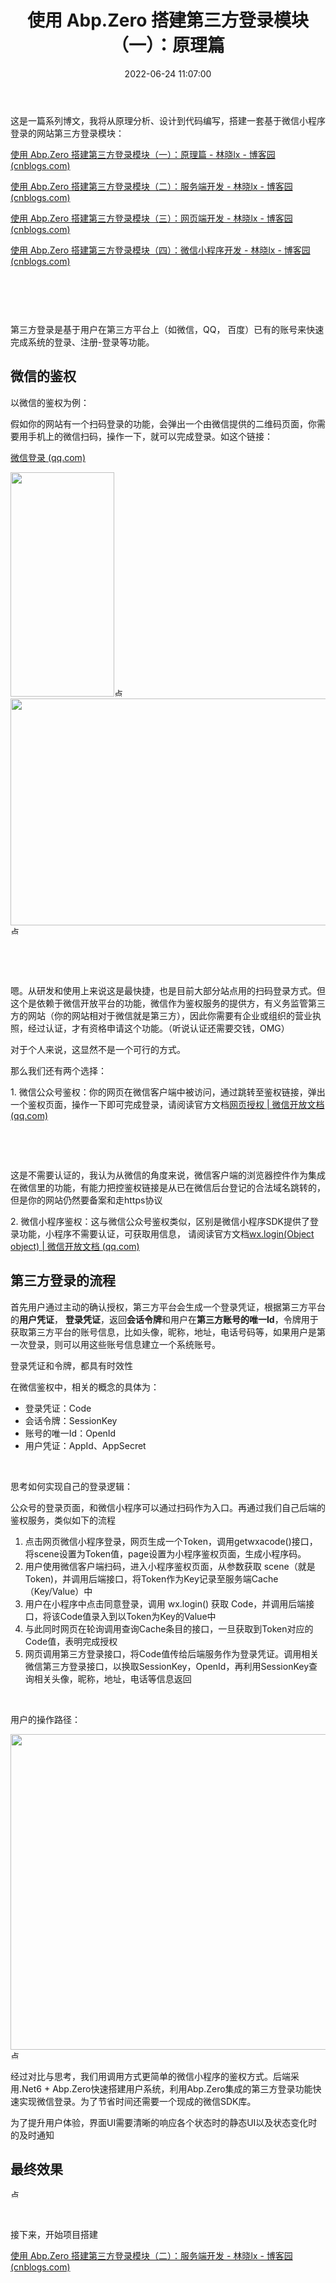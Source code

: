 ﻿---
thumbnail:
cover:
title: '使用 Abp.Zero 搭建第三方登录模块（一）：原理篇'
excerpt:
description:
date: 2022-06-24 11:07:00
tags:
  - 小程序
  - 微信公众号

categories:
  - .NET
  - Web
  - 小程序/公众号
 
toc: true
recommend: 1
keywords: categories-java
uniqueId: 2022-06-24 11:07:00/使用 Abp.Zero 搭建第三方登录模块（一）：原理篇.html
---
<p><span data-cke-copybin-start="1"><span data-cke-copybin-start="1">这是一篇系列博文，我将从原理分析、设计到代码编写，搭建一套基于微信小程序登录的网站第三方登录模块：</span></span></p>
<p><span data-cke-copybin-start="1"><span data-cke-copybin-start="1"><a href="https://www.cnblogs.com/jevonsflash/p/16408081.html">使用 Abp.Zero 搭建第三方登录模块（一）：原理篇 - 林晓lx - 博客园 (cnblogs.com)</a></span></span></p>
<p><span data-cke-copybin-start="1"><span data-cke-copybin-start="1"><a href="https://www.cnblogs.com/jevonsflash/p/16408071.html">使用 Abp.Zero 搭建第三方登录模块（二）：服务端开发 - 林晓lx - 博客园 (cnblogs.com)</a></span></span></p>
<p><span data-cke-copybin-start="1"><span data-cke-copybin-start="1"><a href="https://www.cnblogs.com/jevonsflash/p/16494824.html">使用 Abp.Zero 搭建第三方登录模块（三）：网页端开发 - 林晓lx - 博客园 (cnblogs.com)</a></span></span></p>
<p><span data-cke-copybin-start="1"><span data-cke-copybin-start="1"><a href="https://www.cnblogs.com/jevonsflash/p/16494848.html">使用 Abp.Zero 搭建第三方登录模块（四）：微信小程序开发 - 林晓lx - 博客园 (cnblogs.com)</a>​</span></span></p>
<p><span><img src="https://img2022.cnblogs.com/blog/644861/202207/644861-20220719171324586-1554700978.png" alt="" loading="lazy" /></span></p>
<p>&nbsp;</p>
<p>&nbsp;</p>
<p><span id="cke_bm_886S">第三方登录是基于用户在第三方平台上（如微信，QQ， 百度）已有的账号来快速完成系统的登录、注册-登录等功能。</span></p>
<h2>微信的鉴权</h2>
<p>以微信的鉴权为例：</p>
<p>假如你的网站有一个扫码登录的功能，会弹出一个由微信提供的二维码页面，你需要用手机上的微信扫码，操作一下，就可以完成登录。如这个链接：</p>
<p><span class="cke_widget_wrapper cke_widget_inline cke_widget_csdnlink cke_widget_selected" data-cke-display-name="a" data-cke-filter="off" data-cke-widget-id="7" data-cke-widget-wrapper="1"><a class="cke_widget_editable cke_widget_element" title="微信登录 (qq.com)" href="https://open.weixin.qq.com/connect/qrconnect?appid=wxbdc5610cc59c1631&amp;redirect_uri=https%3A%2F%2Fpassport.yhd.com%2Fwechat%2Fcallback.do&amp;response_type=code&amp;scope=snsapi_login&amp;state=72030e82406805350b520d8380792ec6#wechat_redirect" data-cke-enter-mode="2" data-cke-saved-href="https://open.weixin.qq.com/connect/qrconnect?appid=wxbdc5610cc59c1631&amp;redirect_uri=https%3A%2F%2Fpassport.yhd.com%2Fwechat%2Fcallback.do&amp;response_type=code&amp;scope=snsapi_login&amp;state=72030e82406805350b520d8380792ec6#wechat_redirect" data-cke-widget-data="%7B%22url%22%3A%22https%3A%2F%2Fopen.weixin.qq.com%2Fconnect%2Fqrconnect%3Fappid%3Dwxbdc5610cc59c1631%26redirect_uri%3Dhttps%253A%252F%252Fpassport.yhd.com%252Fwechat%252Fcallback.do%26response_type%3Dcode%26scope%3Dsnsapi_login%26state%3D72030e82406805350b520d8380792ec6%23wechat_redirect%22%2C%22text%22%3A%22%E5%BE%AE%E4%BF%A1%E7%99%BB%E5%BD%95%20(qq.com)%22%2C%22desc%22%3A%22%22%2C%22icon%22%3A%22https%3A%2F%2Fcsdnimg.cn%2Frelease%2Fblog_editor_html%2Frelease2.1.4%2Fckeditor%2Fplugins%2FCsdnLink%2Ficons%2Ficon-default.png%3Ft%3DM5H6%22%2C%22isCard%22%3Afalse%2C%22hasResquest%22%3Atrue%2C%22iconDefault%22%3A%22https%3A%2F%2Fcsdnimg.cn%2Frelease%2Fblog_editor_html%2Frelease2.1.4%2Fckeditor%2Fplugins%2FCsdnLink%2Ficons%2Ficon-default.png%3Ft%3DM5H6%22%2C%22id%22%3A%22AbmcrM-1656039946584%22%2C%22classes%22%3Anull%7D" data-cke-widget-editable="text" data-cke-widget-keep-attr="0" data-cke-widget-upcasted="1" data-link-icon="https://csdnimg.cn/release/blog_editor_html/release2.1.4/ckeditor/plugins/CsdnLink/icons/icon-default.png?t=M5H6" data-link-title="微信登录 (qq.com)" data-widget="csdnlink">微信登录 (qq.com)</a></span></p>
<p><span class="cke_widget_wrapper cke_widget_inline cke_widget_image cke_image_nocaption cke_widget_selected" data-cke-display-name="图像" data-cke-filter="off" data-cke-widget-id="6" data-cke-widget-wrapper="1"><img src="https://img-blog.csdnimg.cn/93337c1c8c9b43598fabaad30fd1a52f.jpeg" alt="" width="166" height="359" class="cke_widget_element" data-cke-saved-src="https://img-blog.csdnimg.cn/93337c1c8c9b43598fabaad30fd1a52f.jpeg" data-cke-widget-data="%7B%22hasCaption%22%3Afalse%2C%22src%22%3A%22https%3A%2F%2Fimg-blog.csdnimg.cn%2F93337c1c8c9b43598fabaad30fd1a52f.jpeg%22%2C%22alt%22%3A%22%22%2C%22width%22%3A%22166%22%2C%22height%22%3A%22359%22%2C%22lock%22%3Atrue%2C%22align%22%3A%22none%22%2C%22classes%22%3Anull%7D" data-cke-widget-keep-attr="0" data-cke-widget-upcasted="1" data-widget="image" /><span class="cke_reset cke_widget_drag_handler_container"><img src="https://img2022.cnblogs.com/blog/644861/202206/644861-20220624110716551-476355512.gif" width="15" height="15" class="cke_reset cke_widget_drag_handler" title="点击并拖拽以移动" data-cke-widget-drag-handler="1" /><span class="cke_image_resizer" title="点击并拖拽以改变尺寸">​<span class="cke_widget_edit_container" title="编辑图片"><span class="cke_widget_wrapper cke_widget_inline cke_widget_image cke_image_nocaption cke_widget_selected" data-cke-display-name="图像" data-cke-filter="off" data-cke-widget-id="5" data-cke-widget-wrapper="1"><img src="https://img-blog.csdnimg.cn/0e33b9f7fdd240afa31d4a273f76cb58.png" alt="" width="507" height="363" class="cke_widget_element" data-cke-saved-src="https://img-blog.csdnimg.cn/0e33b9f7fdd240afa31d4a273f76cb58.png" data-cke-widget-data="%7B%22hasCaption%22%3Afalse%2C%22src%22%3A%22https%3A%2F%2Fimg-blog.csdnimg.cn%2F0e33b9f7fdd240afa31d4a273f76cb58.png%22%2C%22alt%22%3A%22%22%2C%22width%22%3A%22507%22%2C%22height%22%3A%22363%22%2C%22lock%22%3Atrue%2C%22align%22%3A%22none%22%2C%22classes%22%3Anull%7D" data-cke-widget-keep-attr="0" data-cke-widget-upcasted="1" data-widget="image" /><span class="cke_reset cke_widget_drag_handler_container"><img src="https://img2022.cnblogs.com/blog/644861/202206/644861-20220624110716551-476355512.gif" width="15" height="15" class="cke_reset cke_widget_drag_handler" title="点击并拖拽以移动" data-cke-widget-drag-handler="1" /><span class="cke_image_resizer" title="点击并拖拽以改变尺寸">​<span class="cke_widget_edit_container" title="编辑图片"><br /></span></span></span></span></span></span></span></span></p>
<p>&nbsp;</p>
<p>&nbsp;</p>
<p>嗯。从研发和使用上来说这是最快捷，也是目前大部分站点用的扫码登录方式。但这个是依赖于微信开放平台的功能，微信作为鉴权服务的提供方，有义务监管第三方的网站（你的网站相对于微信就是第三方），因此你需要有企业或组织的营业执照，经过认证，才有资格申请这个功能。（听说认证还需要交钱，OMG）</p>
<p>对于个人来说，这显然不是一个可行的方式。</p>
<p>那么我们还有两个选择：</p>
<p>1. 微信公众号鉴权：你的网页在微信客户端中被访问，通过跳转至鉴权链接，弹出一个鉴权页面，操作一下即可完成登录，请阅读官方文档<span class="cke_widget_wrapper cke_widget_inline cke_widget_csdnlink cke_widget_selected" data-cke-display-name="a" data-cke-filter="off" data-cke-widget-id="4" data-cke-widget-wrapper="1"><a class="cke_widget_editable cke_widget_element" title="网页授权 | 微信开放文档 (qq.com)" href="https://developers.weixin.qq.com/doc/offiaccount/OA_Web_Apps/Wechat_webpage_authorization.html" data-cke-enter-mode="2" data-cke-saved-href="https://developers.weixin.qq.com/doc/offiaccount/OA_Web_Apps/Wechat_webpage_authorization.html" data-cke-widget-data="%7B%22url%22%3A%22https%3A%2F%2Fdevelopers.weixin.qq.com%2Fdoc%2Foffiaccount%2FOA_Web_Apps%2FWechat_webpage_authorization.html%22%2C%22text%22%3A%22%E7%BD%91%E9%A1%B5%E6%8E%88%E6%9D%83%20%7C%20%E5%BE%AE%E4%BF%A1%E5%BC%80%E6%94%BE%E6%96%87%E6%A1%A3%20(qq.com)%22%2C%22desc%22%3A%22%22%2C%22icon%22%3A%22https%3A%2F%2Fcsdnimg.cn%2Frelease%2Fblog_editor_html%2Frelease2.1.4%2Fckeditor%2Fplugins%2FCsdnLink%2Ficons%2Ficon-default.png%3Ft%3DM5H6%22%2C%22isCard%22%3Afalse%2C%22hasResquest%22%3Atrue%2C%22iconDefault%22%3A%22https%3A%2F%2Fcsdnimg.cn%2Frelease%2Fblog_editor_html%2Frelease2.1.4%2Fckeditor%2Fplugins%2FCsdnLink%2Ficons%2Ficon-default.png%3Ft%3DM5H6%22%2C%22id%22%3A%22IOwxoO-1656039946582%22%2C%22classes%22%3Anull%7D" data-cke-widget-editable="text" data-cke-widget-keep-attr="0" data-cke-widget-upcasted="1" data-link-icon="https://csdnimg.cn/release/blog_editor_html/release2.1.4/ckeditor/plugins/CsdnLink/icons/icon-default.png?t=M5H6" data-link-title="网页授权 | 微信开放文档 (qq.com)" data-widget="csdnlink">网页授权 | 微信开放文档 (qq.com)</a></span></p>
<div class="cke_widget_wrapper cke_widget_block cke_widget_image cke_image_nocaption cke_widget_selected" data-cke-display-name="图像" data-cke-filter="off" data-cke-widget-id="3" data-cke-widget-wrapper="1">
<p class="img-center cke_widget_element" data-cke-widget-data="%7B%22hasCaption%22%3Afalse%2C%22src%22%3A%22https%3A%2F%2Fimg-blog.csdnimg.cn%2Fimg_convert%2F95dc7f90c14b233d60e50a648433d417.png%22%2C%22alt%22%3A%22%22%2C%22width%22%3A%22%22%2C%22height%22%3A%22%22%2C%22lock%22%3Atrue%2C%22align%22%3A%22center%22%2C%22classes%22%3Anull%7D" data-cke-widget-keep-attr="0" data-cke-widget-upcasted="1" data-widget="image"><span class="cke_image_resizer_wrapper"><img src="https://img-blog.csdnimg.cn/img_convert/95dc7f90c14b233d60e50a648433d417.png" alt="" data-cke-saved-src="https://img-blog.csdnimg.cn/img_convert/95dc7f90c14b233d60e50a648433d417.png" /><span class="cke_image_resizer" title="点击并拖拽以改变尺寸">​</span></span></p>


</div>
<p>&nbsp;</p>
<p>这是不需要认证的，我认为从微信的角度来说，微信客户端的浏览器控件作为集成在微信里的功能，有能力把控鉴权链接是从已在微信后台登记的合法域名跳转的，但是你的网站仍然要备案和走https协议</p>
<p>2. 微信小程序鉴权：这与微信公众号鉴权类似，区别是微信小程序SDK提供了登录功能，小程序不需要认证，可获取用信息，&nbsp;请阅读官方文档<span class="cke_widget_wrapper cke_widget_inline cke_widget_csdnlink cke_widget_selected" data-cke-display-name="a" data-cke-filter="off" data-cke-widget-id="2" data-cke-widget-wrapper="1"><a class="cke_widget_editable cke_widget_element" title="wx.login(Object object) | 微信开放文档 (qq.com)" href="https://developers.weixin.qq.com/miniprogram/dev/api/open-api/login/wx.login.html" data-cke-enter-mode="2" data-cke-saved-href="https://developers.weixin.qq.com/miniprogram/dev/api/open-api/login/wx.login.html" data-cke-widget-data="%7B%22url%22%3A%22https%3A%2F%2Fdevelopers.weixin.qq.com%2Fminiprogram%2Fdev%2Fapi%2Fopen-api%2Flogin%2Fwx.login.html%22%2C%22text%22%3A%22wx.login(Object%20object)%20%7C%20%E5%BE%AE%E4%BF%A1%E5%BC%80%E6%94%BE%E6%96%87%E6%A1%A3%20(qq.com)%22%2C%22desc%22%3A%22%22%2C%22icon%22%3A%22https%3A%2F%2Fcsdnimg.cn%2Frelease%2Fblog_editor_html%2Frelease2.1.4%2Fckeditor%2Fplugins%2FCsdnLink%2Ficons%2Ficon-default.png%3Ft%3DM5H6%22%2C%22isCard%22%3Afalse%2C%22hasResquest%22%3Atrue%2C%22iconDefault%22%3A%22https%3A%2F%2Fcsdnimg.cn%2Frelease%2Fblog_editor_html%2Frelease2.1.4%2Fckeditor%2Fplugins%2FCsdnLink%2Ficons%2Ficon-default.png%3Ft%3DM5H6%22%2C%22id%22%3A%22bcQXUG-1656039946581%22%2C%22classes%22%3Anull%7D" data-cke-widget-editable="text" data-cke-widget-keep-attr="0" data-cke-widget-upcasted="1" data-link-icon="https://csdnimg.cn/release/blog_editor_html/release2.1.4/ckeditor/plugins/CsdnLink/icons/icon-default.png?t=M5H6" data-link-title="wx.login(Object object) | 微信开放文档 (qq.com)" data-widget="csdnlink">wx.login(Object object) | 微信开放文档 (qq.com)</a></span></p>
<h2>第三方登录的流程</h2>
<p>首先用户通过主动的确认授权，第三方平台会生成一个登录凭证，根据第三方平台的<strong>用户凭证</strong>，&nbsp;<strong>登录凭证</strong>，返回<strong>会话令牌</strong>和用户在<strong>第三方账号的唯一Id</strong>，令牌用于获取第三方平台的账号信息，比如头像，昵称，地址，电话号码等，如果用户是第一次登录，则可以用这些账号信息建立一个系统账号。</p>
<p>登录凭证和令牌，都具有时效性</p>
<p>在微信鉴权中，相关的概念的具体为：</p>
<ul>
<li>登录凭证：Code</li>
<li>会话令牌：SessionKey</li>
<li>账号的唯一Id：OpenId</li>
<li>用户凭证：AppId、AppSecret</li>


</ul>
<p>&nbsp;</p>
<p>思考如何实现自己的登录逻辑：</p>
<p>公众号的登录页面，和微信小程序可以通过扫码作为入口。再通过我们自己后端的鉴权服务，类似如下的流程</p>
<ol>
<li>点击网页微信小程序登录，网页生成一个Token，调用getwxacode()接口，将scene设置为Token值，page设置为小程序鉴权页面，生成小程序码。</li>
<li>用户使用微信客户端扫码，进入小程序鉴权页面，从参数获取 scene（就是 Token)，并调用后端接口，将Token作为Key记录至服务端Cache（Key/Value）中</li>
<li>用户在小程序中点击同意登录，调用&nbsp;wx.login() 获取 Code，并调用后端接口，将该Code值录入到以Token为Key的Value中</li>
<li>与此同时网页在轮询调用查询Cache条目的接口，一旦获取到Token对应的Code值，表明完成授权</li>
<li>网页调用第三方登录接口，将Code值传给后端服务作为登录凭证。调用相关微信第三方登录接口，以换取SessionKey，OpenId，再利用SessionKey查询相关头像，昵称，地址，电话等信息返回</li>


</ol>
<p>&nbsp;</p>
<p>用户的操作路径：</p>
<p><span class="cke_widget_wrapper cke_widget_inline cke_widget_image cke_image_nocaption cke_widget_selected" data-cke-display-name="图像" data-cke-filter="off" data-cke-widget-id="1" data-cke-widget-wrapper="1"><img src="https://img-blog.csdnimg.cn/e5ef66e3b520494182060903bd8e3689.png" alt="" width="1200" height="505" class="cke_widget_element" data-cke-saved-src="https://img-blog.csdnimg.cn/e5ef66e3b520494182060903bd8e3689.png" data-cke-widget-data="%7B%22hasCaption%22%3Afalse%2C%22src%22%3A%22https%3A%2F%2Fimg-blog.csdnimg.cn%2Fe5ef66e3b520494182060903bd8e3689.png%22%2C%22alt%22%3A%22%22%2C%22width%22%3A%221200%22%2C%22height%22%3A%22505%22%2C%22lock%22%3Atrue%2C%22align%22%3A%22none%22%2C%22classes%22%3Anull%7D" data-cke-widget-keep-attr="0" data-cke-widget-upcasted="1" data-widget="image" /><span class="cke_reset cke_widget_drag_handler_container"><img src="https://img2022.cnblogs.com/blog/644861/202206/644861-20220624110716551-476355512.gif" width="15" height="15" class="cke_reset cke_widget_drag_handler" title="点击并拖拽以移动" data-cke-widget-drag-handler="1" /><span class="cke_image_resizer" title="点击并拖拽以改变尺寸">​<span class="cke_widget_edit_container" title="编辑图片"><br /></span></span></span></span></p>
<p>经过对比与思考，我们用调用方式更简单的微信小程序的鉴权方式。后端采用.Net6 +&nbsp;Abp.Zero快速搭建用户系统，利用Abp.Zero集成的第三方登录功能快速实现微信登录。为了节省时间还需要一个现成的微信SDK库。</p>
<p><span data-cke-copybin-start="1"><span data-cke-copybin-start="1">​</span></span><span id="cke_bm_468S">为了提升用户体验，界面UI需要清晰的响应各个状态时的静态UI以及状态变化时的及时通知</span></p>
<h2>最终效果</h2>
<p><span class="cke_widget_wrapper cke_widget_inline cke_widget_image cke_image_nocaption cke_widget_selected" data-cke-display-name="图像" data-cke-filter="off" data-cke-widget-id="1" data-cke-widget-wrapper="1"><img src="https://img-blog.csdnimg.cn/3bf47b3e8f484a64b833a4ebd0312ca9.gif" alt="" class="cke_widget_element" data-cke-saved-src="https://img-blog.csdnimg.cn/3bf47b3e8f484a64b833a4ebd0312ca9.gif" data-cke-widget-data="%7B%22hasCaption%22%3Afalse%2C%22src%22%3A%22https%3A%2F%2Fimg-blog.csdnimg.cn%2F3bf47b3e8f484a64b833a4ebd0312ca9.gif%22%2C%22alt%22%3A%22%22%2C%22width%22%3A%22%22%2C%22height%22%3A%22%22%2C%22lock%22%3Atrue%2C%22align%22%3A%22none%22%2C%22classes%22%3Anull%7D" data-cke-widget-keep-attr="0" data-cke-widget-upcasted="1" data-widget="image" /><span class="cke_reset cke_widget_drag_handler_container"><img src="https://img2022.cnblogs.com/blog/644861/202207/644861-20220719194113506-1981661221.gif" width="15" height="15" class="cke_reset cke_widget_drag_handler" title="点击并拖拽以移动" data-cke-widget-drag-handler="1" /><span class="cke_image_resizer" title="点击并拖拽以改变尺寸">​</span></span></span></p>
<p><span data-cke-copybin-start="1"><span data-cke-copybin-end="1">&nbsp;</span></span></p>
<p>接下来，开始项目搭建</p>
<p><a href="https://www.cnblogs.com/jevonsflash/p/16408071.html">使用 Abp.Zero 搭建第三方登录模块（二）：服务端开发 - 林晓lx - 博客园 (cnblogs.com)</a></p>